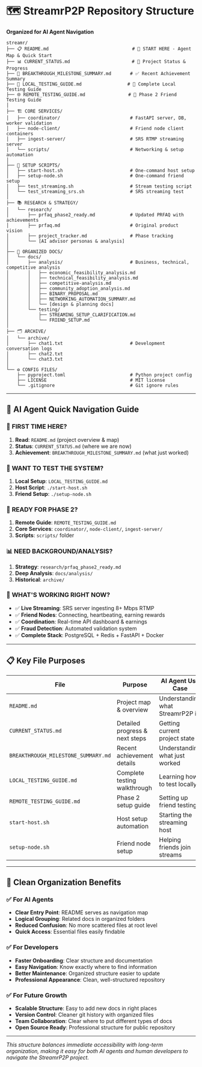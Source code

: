 # 🗺️ StreamrP2P Repository Structure

**Organized for AI Agent Navigation**

```
streamr/
├── 📋 README.md                               # 🎯 START HERE - Agent Map & Quick Start
├── 📊 CURRENT_STATUS.md                       # 🚀 Project Status & Progress  
├── 🎉 BREAKTHROUGH_MILESTONE_SUMMARY.md       # ✅ Recent Achievement Summary
├── 🧪 LOCAL_TESTING_GUIDE.md                 # 🔧 Complete Local Testing Guide
├── 🌐 REMOTE_TESTING_GUIDE.md                # 👥 Phase 2 Friend Testing Guide
│
├── 🏗️ CORE SERVICES/
│   ├── coordinator/                          # FastAPI server, DB, worker validation
│   ├── node-client/                          # Friend node client containers
│   ├── ingest-server/                        # SRS RTMP streaming server
│   └── scripts/                              # Networking & setup automation
│
├── 🚀 SETUP SCRIPTS/
│   ├── start-host.sh                         # One-command host setup
│   ├── setup-node.sh                         # One-command friend setup  
│   ├── test_streaming.sh                     # Stream testing script
│   └── test_streaming_srs.sh                 # SRS streaming test
│
├── 📚 RESEARCH & STRATEGY/
│   └── research/
│       ├── prfaq_phase2_ready.md             # Updated PRFAQ with achievements
│       ├── prfaq.md                          # Original product vision
│       ├── project_tracker.md                # Phase tracking
│       └── [AI advisor personas & analysis]
│
├── 📁 ORGANIZED DOCS/
│   └── docs/
│       ├── analysis/                         # Business, technical, competitive analysis
│       │   ├── economic_feasibility_analysis.md
│       │   ├── technical_feasibility_analysis.md
│       │   ├── competitive-analysis.md
│       │   ├── community_adoption_analysis.md
│       │   ├── BINARY_PROPOSAL.md
│       │   ├── NETWORKING_AUTOMATION_SUMMARY.md
│       │   └── [design & planning docs]
│       └── testing/
│           ├── STREAMING_SETUP_CLARIFICATION.md
│           └── FRIEND_SETUP.md
│
├── 🗂️ ARCHIVE/
│   └── archive/
│       ├── chat1.txt                         # Development conversation logs
│       ├── chat2.txt
│       └── chat3.txt
│
└── ⚙️ CONFIG FILES/
    ├── pyproject.toml                        # Python project config
    ├── LICENSE                               # MIT license
    └── .gitignore                            # Git ignore rules
```

---

## 🎯 AI Agent Quick Navigation Guide

### 🚨 **FIRST TIME HERE?**
1. **Read**: `README.md` (project overview & map)
2. **Status**: `CURRENT_STATUS.md` (where we are now)
3. **Achievement**: `BREAKTHROUGH_MILESTONE_SUMMARY.md` (what just worked)

### 🔧 **WANT TO TEST THE SYSTEM?**
1. **Local Setup**: `LOCAL_TESTING_GUIDE.md`
2. **Host Script**: `./start-host.sh` 
3. **Friend Setup**: `./setup-node.sh`

### 🚀 **READY FOR PHASE 2?**
1. **Remote Guide**: `REMOTE_TESTING_GUIDE.md`
2. **Core Services**: `coordinator/`, `node-client/`, `ingest-server/`
3. **Scripts**: `scripts/` folder

### 📊 **NEED BACKGROUND/ANALYSIS?**
1. **Strategy**: `research/prfaq_phase2_ready.md`
2. **Deep Analysis**: `docs/analysis/`
3. **Historical**: `archive/`

### 🤔 **WHAT'S WORKING RIGHT NOW?**
- ✅ **Live Streaming**: SRS server ingesting 8+ Mbps RTMP
- ✅ **Friend Nodes**: Connecting, heartbeating, earning rewards
- ✅ **Coordination**: Real-time API dashboard & earnings
- ✅ **Fraud Detection**: Automated validation system
- ✅ **Complete Stack**: PostgreSQL + Redis + FastAPI + Docker

---

## 📋 Key File Purposes

| File | Purpose | AI Agent Use Case |
|------|---------|-------------------|
| `README.md` | Project map & overview | Understanding what StreamrP2P is |
| `CURRENT_STATUS.md` | Detailed progress & next steps | Getting current project state |
| `BREAKTHROUGH_MILESTONE_SUMMARY.md` | Recent achievement details | Understanding what just worked |
| `LOCAL_TESTING_GUIDE.md` | Complete testing walkthrough | Learning how to test locally |
| `REMOTE_TESTING_GUIDE.md` | Phase 2 setup guide | Setting up friend testing |
| `start-host.sh` | Host setup automation | Starting the streaming host |
| `setup-node.sh` | Friend node setup | Helping friends join streams |

---

## 🎯 Clean Organization Benefits

### ✅ **For AI Agents**
- **Clear Entry Point**: README serves as navigation map
- **Logical Grouping**: Related docs in organized folders
- **Reduced Confusion**: No more scattered files at root level
- **Quick Access**: Essential files easily findable

### ✅ **For Developers**  
- **Faster Onboarding**: Clear structure and documentation
- **Easy Navigation**: Know exactly where to find information
- **Better Maintenance**: Organized structure easier to update
- **Professional Appearance**: Clean, well-structured repository

### ✅ **For Future Growth**
- **Scalable Structure**: Easy to add new docs in right places
- **Version Control**: Cleaner git history with organized files
- **Team Collaboration**: Clear where to put different types of docs
- **Open Source Ready**: Professional structure for public repository

---

*This structure balances immediate accessibility with long-term organization, making it easy for both AI agents and human developers to navigate the StreamrP2P project.* 